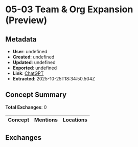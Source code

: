 # **05-03 Team & Org Expansion (Preview)**

## Metadata

- **User**: undefined
- **Created**: undefined
- **Updated**: undefined
- **Exported**: undefined
- **Link**: [ChatGPT](undefined)
- **Extracted**: 2025-10-25T18:34:50.504Z

## Concept Summary

**Total Exchanges**: 0

| Concept | Mentions | Locations |
|---------|----------|----------|

## Exchanges

